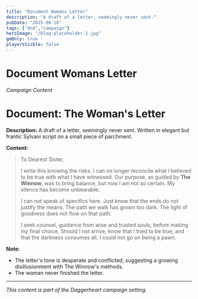 ```yaml
---
title: "Document Womans Letter"
description: "A draft of a letter, seemingly never sent."
pubDate: "2025-08-16"
tags: ["dnd","campaign"]
heroImage: "/blog-placeholder-1.jpg"
gmOnly: true
playerVisible: false
---
```



# Document Womans Letter
*Campaign Content*

# Document: The Woman's Letter

**Description:** A draft of a letter, seemingly never sent. Written in elegant but frantic Sylvani script on a small piece of parchment.

**Content:**

>To Dearest Sister,
>
>I write this knowing the risks. I can no longer reconcile what I believed to be true with what I have witnessed. Our purpose, as guided by **The Winnow**, was to bring balance, but now I am not so certain. My silence has become unbearable.
>
>I can not speak of specifics here. Just know that the ends do not justify the means. The path we walk has grown too dark. The light of goodness does not flow on that path.
>
>I seek counsel, guidance from wise and trusted souls, before making my final choice. Should I not arrive, know that I tried to be true, and that the darkness consumes all. I could not go on being a pawn.

**Note:**

*   The letter's tone is desperate and conflicted, suggesting a growing disillusionment with The Winnow's methods.
*   The woman never finished the letter.

---

*This content is part of the Daggerheart campaign setting.*